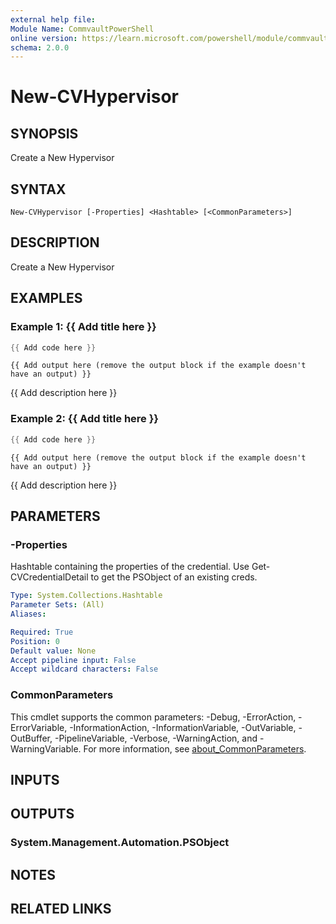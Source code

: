 ```yaml
---
external help file:
Module Name: CommvaultPowerShell
online version: https://learn.microsoft.com/powershell/module/commvaultpowershell/new-cvhypervisor
schema: 2.0.0
---
```


# New-CVHypervisor

## SYNOPSIS
Create a New Hypervisor

## SYNTAX

```
New-CVHypervisor [-Properties] <Hashtable> [<CommonParameters>]
```

## DESCRIPTION
Create a New Hypervisor

## EXAMPLES

### Example 1: {{ Add title here }}
```powershell
{{ Add code here }}
```

```output
{{ Add output here (remove the output block if the example doesn't have an output) }}
```

{{ Add description here }}

### Example 2: {{ Add title here }}
```powershell
{{ Add code here }}
```

```output
{{ Add output here (remove the output block if the example doesn't have an output) }}
```

{{ Add description here }}

## PARAMETERS

### -Properties
Hashtable containing the properties of the credential.
Use Get-CVCredentialDetail to get the PSObject of an existing creds.

```yaml
Type: System.Collections.Hashtable
Parameter Sets: (All)
Aliases:

Required: True
Position: 0
Default value: None
Accept pipeline input: False
Accept wildcard characters: False
```

### CommonParameters
This cmdlet supports the common parameters: -Debug, -ErrorAction, -ErrorVariable, -InformationAction, -InformationVariable, -OutVariable, -OutBuffer, -PipelineVariable, -Verbose, -WarningAction, and -WarningVariable. For more information, see [about_CommonParameters](http://go.microsoft.com/fwlink/?LinkID=113216).

## INPUTS

## OUTPUTS

### System.Management.Automation.PSObject

## NOTES

## RELATED LINKS

